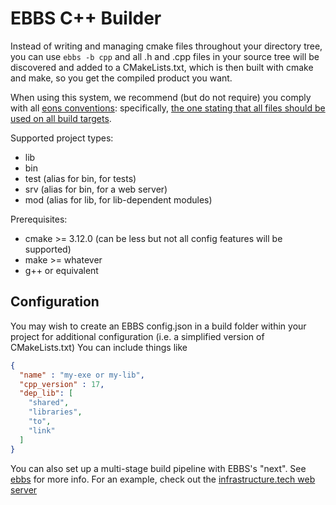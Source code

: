 # EBBS C++ Builder

Instead of writing and managing cmake files throughout your directory tree, you can use `ebbs -b cpp` and all .h and .cpp files in your source tree will be discovered and added to a CMakeLists.txt, which is then built with cmake and make, so you get the compiled product you want.

When using this system, we recommend (but do not require) you comply with all [eons conventions](https://eons.llc/convention/): specifically, [the one stating that all files should be used on all build targets](https://eons.llc/convention/single-file-for-all-targets/).

Supported project types:
* lib
* bin
* test (alias for bin, for tests)
* srv (alias for bin, for a web server)
* mod (alias for lib, for lib-dependent modules)

Prerequisites:
* cmake >= 3.12.0 (can be less but not all config features will be supported)
* make >= whatever
* g++ or equivalent

## Configuration

You may wish to create an EBBS config.json in a build folder within your project for additional configuration (i.e. a simplified version of CMakeLists.txt)
You can include things like
```json
{
  "name" : "my-exe or my-lib",
  "cpp_version" : 17,
  "dep_lib": [
    "shared",
    "libraries",
    "to",
    "link"
  ]
}
```
You can also set up a multi-stage build pipeline with EBBS's "next". See [ebbs](https://github.com/eons-dev/bin_ebbs) for more info.
For an example, check out the [infrastructure.tech web server](https://github.com/infrastructure-tech/srv_infrastructure)